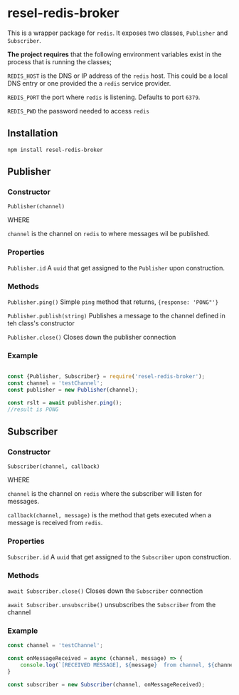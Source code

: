 # resel-redis-broker

This is a wrapper package for `redis`. It exposes two classes, `Publisher` and `Subscriber`.

**The project requires** that the following environment variables exist in the process that is
running the classes;

`REDIS_HOST` is the DNS or IP address of the `redis` host. This could be a local DNS entry or
one provided the a `redis` service provider.

`REDIS_PORT` the port where `redis` is listening. Defaults to port `6379`.

`REDIS_PWD` the password needed to access `redis`

## Installation

`npm install resel-redis-broker`

## Publisher

### Constructor

`Publisher(channel)`

WHERE

`channel` is the channel on `redis` to where messages wil be published.

### Properties

`Publisher.id`  A `uuid` that get assigned to the `Publisher` upon construction.

### Methods

`Publisher.ping()` Simple `ping` method that returns, `{response: 'PONG"'}`

`Publisher.publish(string)` Publishes a message to the channel defined in teh class's constructor

`Publisher.close()` Closes down the publisher connection

### Example

```javascript

const {Publisher, Subscriber} = require('resel-redis-broker');
const channel = 'testChannel';
const publisher = new Publisher(channel);

const rslt = await publisher.ping();
//result is PONG

```

## Subscriber

### Constructor

`Subscriber(channel, callback)`

WHERE

`channel`  is the channel on `redis` where the subscriber will listen for messages.

`callback(channel, message)` is the method that gets executed when a message is received from `redis`.

### Properties

`Subscriber.id`  A `uuid` that get assigned to the `Subscriber` upon construction.


### Methods

`await Subscriber.close()` Closes down the `Subscriber` connection

`await Subscriber.unsubscribe()` unsubscribes the `Subscriber` from the channel

### Example

```javascript
const channel = 'testChannel';

const onMessageReceived = async (channel, message) => {
    console.log(`[RECEIVED MESSAGE], ${message}  from channel, ${channel} at ${new Date()}`);
}

const subscriber = new Subscriber(channel, onMessageReceived);

```